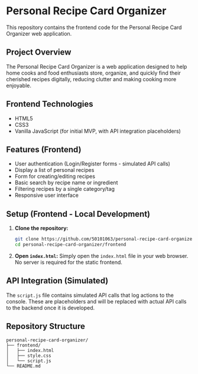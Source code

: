 # Personal Recipe Card Organizer

This repository contains the frontend code for the Personal Recipe Card Organizer web application.

## Project Overview
The Personal Recipe Card Organizer is a web application designed to help home cooks and food enthusiasts store, organize, and quickly find their cherished recipes digitally, reducing clutter and making cooking more enjoyable.

## Frontend Technologies
- HTML5
- CSS3
- Vanilla JavaScript (for initial MVP, with API integration placeholders)

## Features (Frontend)
- User authentication (Login/Register forms - simulated API calls)
- Display a list of personal recipes
- Form for creating/editing recipes
- Basic search by recipe name or ingredient
- Filtering recipes by a single category/tag
- Responsive user interface

## Setup (Frontend - Local Development)
1.  **Clone the repository:**
    ```bash
    git clone https://github.com/50101063/personal-recipe-card-organizer.git
    cd personal-recipe-card-organizer/frontend
    ```
2.  **Open `index.html`:**
    Simply open the `index.html` file in your web browser. No server is required for the static frontend.

## API Integration (Simulated)
The `script.js` file contains simulated API calls that log actions to the console. These are placeholders and will be replaced with actual API calls to the backend once it is developed.

## Repository Structure
```
personal-recipe-card-organizer/
├── frontend/
│   ├── index.html
│   ├── style.css
│   └── script.js
└── README.md
```
